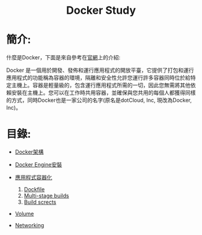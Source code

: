 <h1 align=center>Docker Study</h1>

 # 簡介:
   什麼是Docker，下面是來自參考在[官網](https://docs.docker.com/get-started/overview/)上的介紹:

   Docker 是一個用於開發、發佈和運行應用程式的開放平臺，它提供了打包和運行應用程式的功能稱為容器的環境，隔離和安全性允許您運行許多容器同時位於給特定主機上。容器是輕量級的，包含運行應用程式所需的一切，因此您無需將其他依賴安裝在主機上。您可以在工作時共用容器，並確保與您共用的每個人都獲得同樣的方式，同時Docker也是一家公司的名字(原名是dotCloud, Inc, 現改為Docker, Inc)。


# 目錄:
  * [Docker架構](docs/DockerArch.md)
  * [Docker Engine安裝](docs/DockerEngineInstall.md)
  * [應用程式容器化](docs/ContainerizeApplication.md)
  
    1. [Dockfile](doc/Dockerfile.md)
    2. [Multi-stage builds](doc/MultiStageBuild.md)
    3. [Build scrects](doc/BuildScrects.md)
      
  * [Volume](docs/Volume.md)
  * [Networking](docs/networking.md)
  